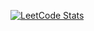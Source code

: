 [![LeetCode Stats](https://leetcard.jacoblin.cool/01082023?theme=dark&font=Ubuntu)](https://leetcode.com/u/01082023/)
